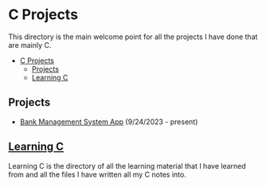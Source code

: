 # C Projects
This directory is the main welcome point for all the projects I have done that are mainly C.

- [C Projects](#c-projects)
  - [Projects](#projects)
  - [Learning C](#learning-c)

## Projects
- [Bank Management System App](https://github.com/Dossr-NK/Personal-Projects/tree/main/C/Bank%20Management%20System%20App) (9/24/2023 - present)

## [Learning C](https://github.com/Dossr-NK/Personal-Projects/tree/main/C/Learning%20C)
Learning C is the directory of all the learning material that I have learned from and all the files I have written all my C notes into.

